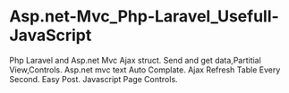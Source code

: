 # Asp.net-Mvc_Php-Laravel_Usefull-JavaScript
Php Laravel and Asp.net Mvc Ajax struct.
Send and get data,Partitial View,Controls.
Asp.net mvc text Auto Complate.
Ajax Refresh Table Every Second.
Easy Post.
Javascript Page Controls.